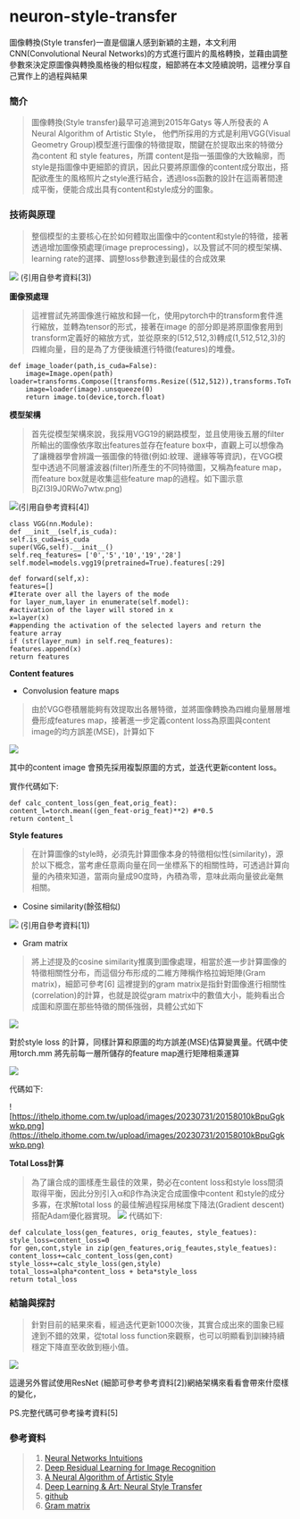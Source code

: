 ﻿# neuron-style-transfer
圖像轉換(Style transfer)一直是個讓人感到新穎的主題，本文利用CNN(Convolutional Neural Networks)的方式進行圖片的風格轉換，並藉由調整參數來決定原圖像與轉換風格後的相似程度，細節將在本文陸續說明，這裡分享自己實作上的過程與結果

### 簡介
> 圖像轉換(Style transfer)最早可追溯到2015年Gatys 等人所發表的 A Neural Algorithm of Artistic Style，
> 他們所採用的方式是利用VGG(Visual Geometry Group)模型進行圖像的特徵提取，關鍵在於提取出來的特徵分為content 和 style features，所謂 content是指一張圖像的大致輪廓，而style是指圖像中更細節的資訊，因此只要將原圖像的content成分取出，搭配欲產生的風格照片之style進行結合，透過loss函數的設計在這兩著間達成平衡，便能合成出具有content和style成分的圖象。

### 技術與原理
> 整個模型的主要核心在於如何體取出圖像中的content和style的特徵，接著透過增加圖像預處理(image preprocessing)，以及嘗試不同的模型架構、learning rate的選擇、調整loss參數達到最佳的合成效果

![](https://miro.medium.com/v2/resize:fit:720/format:webp/1*p15iAAgqiCyVAbi4msgfeQ.png)
(引用自參考資料[3])

**圖像預處理**
> 這裡嘗試先將圖像進行縮放和歸一化，使用pytorch中的transform套件進行縮放，並轉為tensor的形式，接著在image 的部分即是將原圖像套用到transform定義好的縮放方式，並從原來的(512,512,3)轉成(1,512,512,3)的四維向量，目的是為了方便後續進行特徵(features)的堆疊。

```
def image_loader(path,is_cuda=False):
    image=Image.open(path)        loader=transforms.Compose([transforms.Resize((512,512)),transforms.ToTensor()])
    image=loader(image).unsqueeze(0)
    return image.to(device,torch.float)
```

**模型架構**
> 首先從模型架構來說，我採用VGG19的網路模型，並且使用後五層的filter所輸出的圖像依序取出features並存在feature box中，直觀上可以想像為了讓機器學會辨識一張圖像的特徵(例如:紋理、邊緣等等資訊)，在VGG模型中透過不同層濾波器(filter)所產生的不同特徵圖，又稱為feature map，而feature box就是收集這些feature map的過程。如下圖示意
BjZI3I9J0RWo7wtw.png)

![](https://upscfever.com/upsc-fever/en/data/deeplearning4/images/NST_LOSS.png)(引用自參考資料[4])

```
class VGG(nn.Module):
def __init__(self,is_cuda):
self.is_cuda=is_cuda
super(VGG,self).__init__()
self.req_features= ['0','5','10','19','28'] 
self.model=models.vgg19(pretrained=True).features[:29] 

def forward(self,x):
features=[]
#Iterate over all the layers of the mode
for layer_num,layer in enumerate(self.model):
#activation of the layer will stored in x
x=layer(x)
#appending the activation of the selected layers and return the feature array
if (str(layer_num) in self.req_features):
features.append(x)             
return features
```

**Content features**
- Convolusion feature maps
> 由於VGG卷積層能夠有效提取出各層特徵，並將圖像轉換為四維向量層層堆疊形成features map，接著進一步定義content loss為原圖與content image的均方誤差(MSE)，計算如下

![](https://miro.medium.com/v2/resize:fit:640/format:webp/1*PKnjB3bxzgg6yy0uOsljqw.png)

其中的content image 會預先採用複製原圖的方式，並迭代更新content loss。

實作代碼如下:
```
def calc_content_loss(gen_feat,orig_feat):
content_l=torch.mean((gen_feat-orig_feat)**2) #*0.5
return content_l
```


**Style features**
> 在計算圖像的style時，必須先計算圖像本身的特徵相似性(similarity)，源於以下概念，當考慮任意兩向量在同一坐標系下的相關性時，可透過計算向量的內積來知道，當兩向量成90度時，內積為零，意味此兩向量彼此毫無相關。
- Cosine similarity(餘弦相似)

![](https://miro.medium.com/v2/resize:fit:490/format:webp/1*H1UW3bwrhqkRUJ11Xg6gGA.png)
(引用自參考資料[1])

- Gram matrix
> 將上述提及的cosine similarity推廣到圖像處理，相當於進一步計算圖像的特徵相關性分布，而這個分布形成的二維方陣稱作格拉姆矩陣(Gram matrix)，細節可參考[6]
> 這裡提到的gram matrix是指針對圖像進行相關性(correlation)的計算，也就是說從gram matrix中的數值大小，能夠看出合成圖和原圖在那些特徵的關係強弱，具體公式如下

![](https://miro.medium.com/v2/resize:fit:518/format:webp/1*C3fkQanKHMwOi_rf0q0OQQ.png)

對於style loss 的計算，同樣計算和原圖的均方誤差(MSE)估算變異量。代碼中使用torch.mm 將先前每一層所儲存的feature map進行矩陣相乘運算

![](https://miro.medium.com/v2/resize:fit:640/format:webp/1*0nASi-)

代碼如下:

![https://ithelp.ithome.com.tw/upload/images/20230731/20158010kBpuGgkwkp.png](https://ithelp.ithome.com.tw/upload/images/20230731/20158010kBpuGgkwkp.png)

**Total Loss計算**
> 為了讓合成的圖樣產生最佳的效果，勢必在content loss和style loss間須取得平衡，因此分別引入α和β作為決定合成圖像中content 和style的成分多寡，在求解total loss 的最佳解過程採用梯度下降法(Gradient descent)搭配Adam優化器實現。
![](https://miro.medium.com/v2/resize:fit:640/format:webp/1*39DOPiFLq8TcncxuLKro7Q.png)
代碼如下:
```
def calculate_loss(gen_features, orig_feautes, style_featues):
style_loss=content_loss=0
for gen,cont,style in zip(gen_features,orig_feautes,style_featues):
content_loss+=calc_content_loss(gen,cont)
style_loss+=calc_style_loss(gen,style)
total_loss=alpha*content_loss + beta*style_loss 
return total_loss
```

### 結論與探討
> 針對目前的結果來看，經過迭代更新1000次後，其實合成出來的圖象已經達到不錯的效果，從total loss function來觀察，也可以明顯看到訓練持續穩定下降直至收斂到極小值。


![](https://ithelp.ithome.com.tw/upload/images/20230730/201580100j87fXAqGU.png)



這邊另外嘗試使用ResNet (細節可參考參考資料[2])網絡架構來看看會帶來什麼樣的變化，



PS.完整代碼可參考操考資料[5]

### 參考資料
> 1. [Neural Networks Intuitions](https://towardsdatascience.com/neural-networks-intuitions-2-dot-product-gram-matrix-and-neural-style-transfer-5d39653e7916)
> 2. [Deep Residual Learning for Image Recognition](https://arxiv.org/pdf/1512.03385.pdf)
> 3. [A Neural Algorithm of Artistic Style](https://arxiv.org/pdf/1508.06576.pdf)
> 4. [Deep Learning & Art: Neural Style Transfer](https://upscfever.com/upsc-fever/en/data/deeplearning4/Art+Generation+with+Neural+Style+Transfer+-+v2.html)
> 5. [github](http://)
> 6. [Gram matrix](https://ccjou.wordpress.com/2011/03/07/%E7%89%B9%E6%AE%8A%E7%9F%A9%E9%99%A3-14%EF%BC%9Agramian-%E7%9F%A9%E9%99%A3/)

